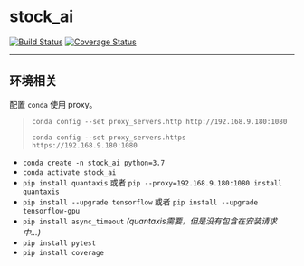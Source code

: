 # stock_ai

[![Build Status](https://travis-ci.com/GuQiangJS/stock_ai.svg?branch=master)](https://travis-ci.com/GuQiangJS/stock_ai)
[![Coverage Status](https://coveralls.io/repos/github/GuQiangJS/stock_ai/badge.svg?branch=master)](https://coveralls.io/github/GuQiangJS/stock_ai?branch=master)

---

## 环境相关

配置 `conda` 使用 proxy。
> `conda config --set proxy_servers.http http://192.168.9.180:1080`
> 
> `conda config --set proxy_servers.https https://192.168.9.180:1080`

* `conda create -n stock_ai python=3.7`
* `conda activate stock_ai`
* `pip install quantaxis` 或者 `pip --proxy=192.168.9.180:1080 install quantaxis`
* `pip install --upgrade tensorflow` 或者 `pip install --upgrade tensorflow-gpu`
* `pip install async_timeout` *(quantaxis需要，但是没有包含在安装请求中...)*
* `pip install pytest`
* `pip install coverage`